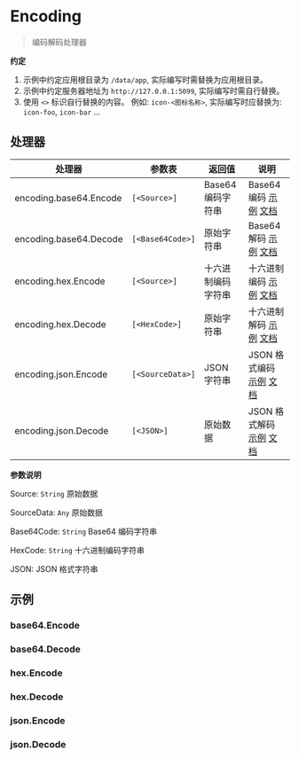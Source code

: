 # Encoding

<blockquote>
  <p>编码解码处理器</p>
</blockquote>

**约定**

1. 示例中约定应用根目录为 `/data/app`, 实际编写时需替换为应用根目录。
2. 示例中约定服务器地址为 `http://127.0.0.1:5099`, 实际编写时需自行替换。
3. 使用 `<>` 标识自行替换的内容。 例如: `icon-<图标名称>`, 实际编写时应替换为: `icon-foo`, `icon-bar` ...

## 处理器

| 处理器                 | 参数表           | 返回值             | 说明                                                              |
| ---------------------- | ---------------- | ------------------ | ----------------------------------------------------------------- |
| encoding.base64.Encode | `[<Source>]`     | Base64 编码字符串  | Base64 编码 [示例](#base64encode) [文档](./Encoding/Base64Encode) |
| encoding.base64.Decode | `[<Base64Code>]` | 原始字符串         | Base64 解码 [示例](#base64decode) [文档](./Encoding/Base64Decode) |
| encoding.hex.Encode    | `[<Source>]`     | 十六进制编码字符串 | 十六进制编码 [示例](#hexencode) [文档](./Encoding/HexEncode)      |
| encoding.hex.Decode    | `[<HexCode>]`    | 原始字符串         | 十六进制解码 [示例](#hexdecode) [文档](./Encoding/HexDecode)      |
| encoding.json.Encode   | `[<SourceData>]` | JSON 字符串        | JSON 格式编码 [示例](#jsonencode) [文档](./Encoding/JSONEncode)   |
| encoding.json.Decode   | `[<JSON>]`       | 原始数据           | JSON 格式解码 [示例](#jsondecode) [文档](./Encoding/JSONDecode)   |

**参数说明**

Source: `String` 原始数据

SourceData: `Any` 原始数据

Base64Code: `String` Base64 编码字符串

HexCode: `String` 十六进制编码字符串

JSON: JSON 格式字符串

## 示例

### base64.Encode

### base64.Decode

### hex.Encode

### hex.Decode

### json.Encode

### json.Decode
